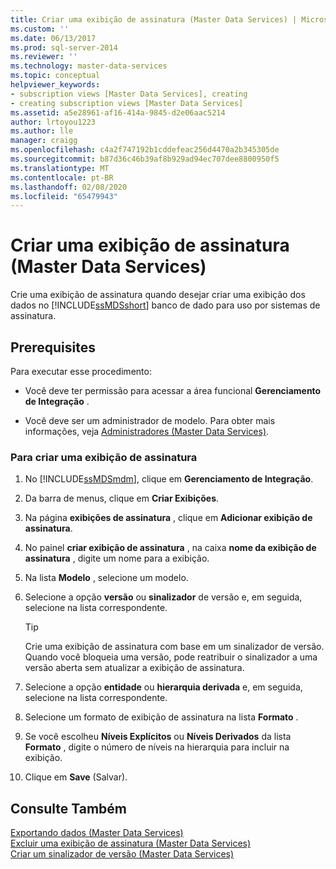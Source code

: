 ```yaml
---
title: Criar uma exibição de assinatura (Master Data Services) | Microsoft Docs
ms.custom: ''
ms.date: 06/13/2017
ms.prod: sql-server-2014
ms.reviewer: ''
ms.technology: master-data-services
ms.topic: conceptual
helpviewer_keywords:
- subscription views [Master Data Services], creating
- creating subscription views [Master Data Services]
ms.assetid: a5e28961-af16-414a-9845-d2e06aac5214
author: lrtoyou1223
ms.author: lle
manager: craigg
ms.openlocfilehash: c4a2f747192b1cddefeac256d4470a2b345305de
ms.sourcegitcommit: b87d36c46b39af8b929ad94ec707dee8800950f5
ms.translationtype: MT
ms.contentlocale: pt-BR
ms.lasthandoff: 02/08/2020
ms.locfileid: "65479943"
---
```

# <a name="create-a-subscription-view-master-data-services"></a>Criar uma exibição de assinatura (Master Data Services)
  Crie uma exibição de assinatura quando desejar criar uma exibição dos dados no [!INCLUDE[ssMDSshort](../includes/ssmdsshort-md.md)] banco de dado para uso por sistemas de assinatura.  
  
## <a name="prerequisites"></a>Prerequisites  
 Para executar esse procedimento:  
  
-   Você deve ter permissão para acessar a área funcional **Gerenciamento de Integração** .  
  
-   Você deve ser um administrador de modelo. Para obter mais informações, veja [Administradores &#40;Master Data Services&#41;](administrators-master-data-services.md).  
  
### <a name="to-create-a-subscription-view"></a>Para criar uma exibição de assinatura  
  
1.  No [!INCLUDE[ssMDSmdm](../includes/ssmdsmdm-md.md)], clique em **Gerenciamento de Integração**.  
  
2.  Da barra de menus, clique em **Criar Exibições**.  
  
3.  Na página **exibições de assinatura** , clique em **Adicionar exibição de assinatura**.  
  
4.  No painel **criar exibição de assinatura** , na caixa **nome da exibição de assinatura** , digite um nome para a exibição.  
  
5.  Na lista **Modelo** , selecione um modelo.  
  
6.  Selecione a opção **versão** ou **sinalizador** de versão e, em seguida, selecione na lista correspondente.  
  
    > [!TIP]  
    >  Crie uma exibição de assinatura com base em um sinalizador de versão. Quando você bloqueia uma versão, pode reatribuir o sinalizador a uma versão aberta sem atualizar a exibição de assinatura.  
  
7.  Selecione a opção **entidade** ou **hierarquia derivada** e, em seguida, selecione na lista correspondente.  
  
8.  Selecione um formato de exibição de assinatura na lista **Formato** .  
  
9. Se você escolheu **Níveis Explícitos** ou **Níveis Derivados** da lista **Formato** , digite o número de níveis na hierarquia para incluir na exibição.  
  
10. Clique em **Save** (Salvar).  
  
## <a name="see-also"></a>Consulte Também  
 [Exportando dados &#40;Master Data Services&#41;](overview-exporting-data-master-data-services.md)   
 [Excluir uma exibição de assinatura &#40;Master Data Services&#41;](delete-a-subscription-view-master-data-services.md)   
 [Criar um sinalizador de versão &#40;Master Data Services&#41;](create-a-version-flag-master-data-services.md)  
  
  
